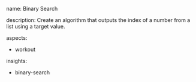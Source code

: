 name: Binary Search

description: Create an algorithm that outputs the index of a number from a list using a target value.

aspects:
  - workout

insights:
  - binary-search